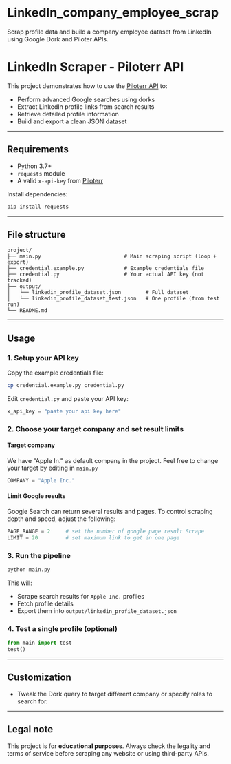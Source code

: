 # LinkedIn_company_employee_scrap
Scrap profile data and build a company employee dataset from LinkedIn using Google Dork and Piloter APIs.


# LinkedIn Scraper - Piloterr API

This project demonstrates how to use the [Piloterr API](https://piloterr.com/) to:
- Perform advanced Google searches using dorks
- Extract LinkedIn profile links from search results
- Retrieve detailed profile information
- Build and export a clean JSON dataset

---

## Requirements

- Python 3.7+
- `requests` module
- A valid `x-api-key` from [Piloterr](https://piloterr.com/)

Install dependencies:

```bash
pip install requests
```

---

##  File structure

```
project/
├── main.py                           # Main scraping script (loop + export)
├── credential.example.py             # Example credentials file
├── credential.py                     # Your actual API key (not tracked)
├── output/
│   └── linkedin_profile_dataset.json        # Full dataset
│   └── linkedin_profile_dataset_test.json   # One profile (from test run)
└── README.md
```

---

##  Usage

### 1. Setup your API key
Copy the example credentials file:

```bash
cp credential.example.py credential.py
```
Edit `credential.py` and paste your API key:
```python
x_api_key = "paste your api key here"
```
### 2. Choose your target company and set result limits

#### Target company 
We have "Apple In." as default company in the project.
Feel free to change your target by editing in `main.py` 

```python
COMPANY = "Apple Inc."  
```

#### Limit Google results

Google Search can return several results and pages.
To control scraping depth and speed, adjust the following:


```python
PAGE_RANGE = 2     # set the number of google page result Scrape
LIMIT = 20         # set maximum link to get in one page
```

### 3. Run the pipeline
```bash
python main.py
```

This will:
- Scrape search results for `Apple Inc.` profiles
- Fetch profile details
- Export them into `output/linkedin_profile_dataset.json`

### 4. Test a single profile (optional)
```python
from main import test
test()
```

---

## Customization

- Tweak the Dork query to target different company or specify roles to search for.

---

## Legal note

This project is for **educational purposes**. Always check the legality and terms of service before scraping any website or using third-party APIs.
